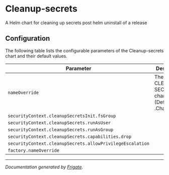
Cleanup-secrets
===========

A Helm chart for cleaning up secrets post helm uninstall of a release


## Configuration

The following table lists the configurable parameters of the Cleanup-secrets chart and their default values.

| Parameter                | Description             | Default        |
| ------------------------ | ----------------------- | -------------- |
| `nameOverride` | The name for CLEANUP-SECRETS chart (Default: .Chart.Name) | `""` |
| `securityContext.cleanupSecretsInit.fsGroup` |  | `1001` |
| `securityContext.cleanupSecrets.runAsUser` |  | `1001` |
| `securityContext.cleanupSecrets.runAsGroup` |  | `1001` |
| `securityContext.cleanupSecrets.capabilities.drop` |  | `["all"]` |
| `securityContext.cleanupSecrets.allowPrivilegeEscalation` |  | `false` |
| `factory.nameOverride` |  | `""` |



---
_Documentation generated by [Frigate](https://frigate.readthedocs.io)._

